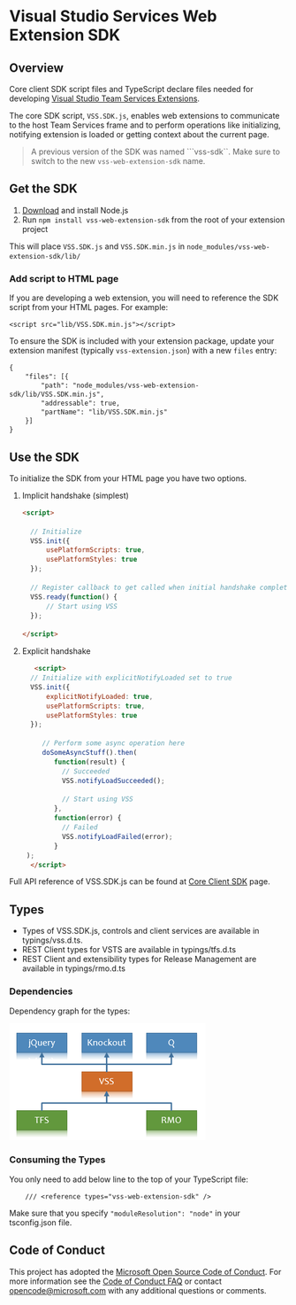 # Visual Studio Services Web Extension SDK

## Overview

Core client SDK script files and TypeScript declare files needed for developing [Visual Studio Team Services Extensions](https://www.visualstudio.com/integrate/extensions/overview).

The core SDK script, `VSS.SDK.js`, enables web extensions to communicate to the host Team Services frame and to perform operations like initializing, notifying extension is loaded or getting context about the current page.

> A previous version of the SDK was named ```vss-sdk``. Make sure to switch to the new `vss-web-extension-sdk` name.

## Get the SDK

1. [Download](https://nodejs.org/en/download/) and install Node.js
2. Run `npm install vss-web-extension-sdk` from the root of your extension project

This will place `VSS.SDK.js` and `VSS.SDK.min.js` in `node_modules/vss-web-extension-sdk/lib/`

### Add script to HTML page

If you are developing a web extension, you will need to reference the SDK script from your HTML pages. For example:

```
<script src="lib/VSS.SDK.min.js"></script>
```

To ensure the SDK is included with your extension package, update your extension manifest (typically `vss-extension.json`) with a new `files` entry:

```
{       
	"files": [{
		"path": "node_modules/vss-web-extension-sdk/lib/VSS.SDK.min.js",
		"addressable": true,
		"partName": "lib/VSS.SDK.min.js"
	}]
}
```

## Use the SDK

To initialize the SDK from your HTML page you have two options. 

 1. Implicit handshake (simplest)
 
 	```html
	<script>
	
	  // Initialize
	  VSS.init({
		  usePlatformScripts: true, 
		  usePlatformStyles: true
	  });
	  
	  // Register callback to get called when initial handshake completed
	  VSS.ready(function() {
		  // Start using VSS
	  });
	  
	</script>
	  ```
      
 2. Explicit handshake
 
    ```html
       <script>
	  // Initialize with explicitNotifyLoaded set to true 
	  VSS.init({
          explicitNotifyLoaded: true,
		  usePlatformScripts: true, 
		  usePlatformStyles: true
	  });
      
         // Perform some async operation here
         doSomeAsyncStuff().then(
            function(result) {
              // Succeeded
              VSS.notifyLoadSucceeded();
              
              // Start using VSS
            },
            function(error) {
              // Failed
              VSS.notifyLoadFailed(error);
            }
	 );
      </script>
    ```

Full API reference of VSS.SDK.js can be found at [Core Client SDK](https://www.visualstudio.com/en-us/integrate/extensions/reference/client/core-sdk) page.

## Types
 * Types of VSS.SDK.js, controls and client services are available in typings/vss.d.ts. 
 * REST Client types for VSTS are available in typings/tfs.d.ts
 * REST Client and extensibility types for Release Management are available in typings/rmo.d.ts
 
### Dependencies

Dependency graph for the types:

![Dependency Graph](img/dependencies.png)
 
### Consuming the Types

You only need to add below line to the top of your TypeScript file:

```
    /// <reference types="vss-web-extension-sdk" />
```

Make sure that you specify ```"moduleResolution": "node"``` in your tsconfig.json file.

## Code of Conduct

This project has adopted the [Microsoft Open Source Code of Conduct](https://opensource.microsoft.com/codeofconduct/). For more information see the [Code of Conduct FAQ](https://opensource.microsoft.com/codeofconduct/faq/) or contact [opencode@microsoft.com](mailto:opencode@microsoft.com) with any additional questions or comments.
